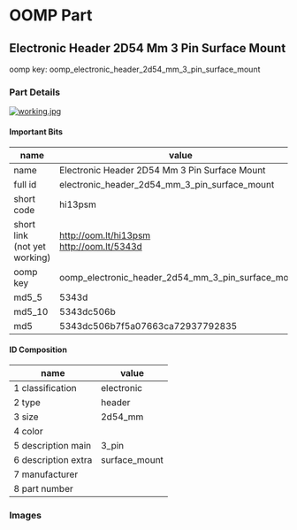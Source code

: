 # OOMP Part  
## Electronic Header 2D54 Mm 3 Pin Surface Mount  
  
oomp key: oomp_electronic_header_2d54_mm_3_pin_surface_mount  
  
### Part Details  
  
[![working.jpg](working_600.jpg)](working.jpg)  
  
#### Important Bits  
| name | value | 
| --- | --- | 
| name | Electronic Header 2D54 Mm 3 Pin Surface Mount | 
| full id | electronic_header_2d54_mm_3_pin_surface_mount | 
| short code | hi13psm | 
| short link<br>(not yet working) | http://oom.lt/hi13psm<br>http://oom.lt/5343d | 
| oomp key | oomp_electronic_header_2d54_mm_3_pin_surface_mount | 
| md5_5 | 5343d | 
| md5_10 | 5343dc506b | 
| md5 | 5343dc506b7f5a07663ca72937792835 | 
#### ID Composition  
| name | value | 
| --- | --- | 
| 1 classification | electronic | 
| 2 type | header | 
| 3 size | 2d54_mm | 
| 4 color |  | 
| 5 description main | 3_pin | 
| 6 description extra | surface_mount | 
| 7 manufacturer |  | 
| 8 part number |  | 
### Images  
